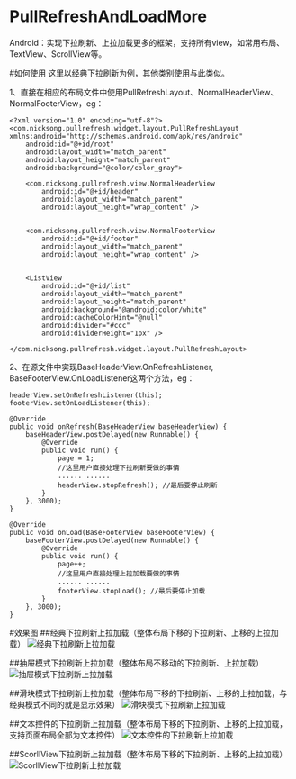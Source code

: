 # PullRefreshAndLoadMore
Android：实现下拉刷新、上拉加载更多的框架，支持所有view，如常用布局、TextView、ScrollView等。

#如何使用
这里以经典下拉刷新为例，其他类别使用与此类似。

1、直接在相应的布局文件中使用PullRefreshLayout、NormalHeaderView、NormalFooterView，eg：
```
<?xml version="1.0" encoding="utf-8"?>
<com.nicksong.pullrefresh.widget.layout.PullRefreshLayout xmlns:android="http://schemas.android.com/apk/res/android"
    android:id="@+id/root"
    android:layout_width="match_parent"
    android:layout_height="match_parent"
    android:background="@color/color_gray">

    <com.nicksong.pullrefresh.view.NormalHeaderView
        android:id="@+id/header"
        android:layout_width="match_parent"
        android:layout_height="wrap_content" />


    <com.nicksong.pullrefresh.view.NormalFooterView
        android:id="@+id/footer"
        android:layout_width="match_parent"
        android:layout_height="wrap_content" />


    <ListView
        android:id="@+id/list"
        android:layout_width="match_parent"
        android:layout_height="match_parent"
        android:background="@android:color/white"
        android:cacheColorHint="@null"
        android:divider="#ccc"
        android:dividerHeight="1px" />

</com.nicksong.pullrefresh.widget.layout.PullRefreshLayout>
```
2、在源文件中实现BaseHeaderView.OnRefreshListener, BaseFooterView.OnLoadListener这两个方法，eg：
```
headerView.setOnRefreshListener(this);
footerView.setOnLoadListener(this);

@Override
public void onRefresh(BaseHeaderView baseHeaderView) {
    baseHeaderView.postDelayed(new Runnable() {
        @Override
        public void run() {
            page = 1;
            //这里用户直接处理下拉刷新要做的事情
            ...... ......
            headerView.stopRefresh(); //最后要停止刷新
        }
    }, 3000);
}

@Override
public void onLoad(BaseFooterView baseFooterView) {
    baseFooterView.postDelayed(new Runnable() {
        @Override
        public void run() {
            page++;
            //这里用户直接处理上拉加载要做的事情
            ...... ......
            footerView.stopLoad(); //最后要停止加载
        }
    }, 3000);
}
```

#效果图
##经典下拉刷新上拉加载（整体布局下移的下拉刷新、上移的上拉加载）
![经典下拉刷新上拉加载](https://github.com/Ericsongyl/PullRefreshAndLoadMore/blob/master/gif/GIF1.gif)


##抽屉模式下拉刷新上拉加载（整体布局不移动的下拉刷新、上拉加载）
![抽屉模式下拉刷新上拉加载](https://github.com/Ericsongyl/PullRefreshAndLoadMore/blob/master/gif/GIF2.gif)


##滑块模式下拉刷新上拉加载（整体布局下移的下拉刷新、上移的上拉加载，与经典模式不同的就是显示效果）
![滑块模式下拉刷新上拉加载](https://github.com/Ericsongyl/PullRefreshAndLoadMore/blob/master/gif/GIF3.gif)


##文本控件的下拉刷新上拉加载（整体布局下移的下拉刷新、上移的上拉加载，支持页面布局全部为文本控件）
![文本控件的下拉刷新上拉加载](https://github.com/Ericsongyl/PullRefreshAndLoadMore/blob/master/gif/GIF4.gif)


##ScorllView下拉刷新上拉加载（整体布局下移的下拉刷新、上移的上拉加载）
![ScorllView下拉刷新上拉加载](https://github.com/Ericsongyl/PullRefreshAndLoadMore/blob/master/gif/GIF5.gif)
